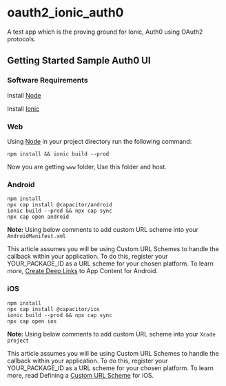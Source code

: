# oauth2_ionic_auth0
A test app which is the proving ground for Ionic, Auth0 using OAuth2 protocols. 

## Getting Started Sample Auth0 UI

### Software Requirements
Install [Node](https://nodejs.org/en)

Install [Ionic](https://ionicframework.com/docs/cli)

### Web

Using  [Node](https://nodejs.org/en) in your project directory run the following command:

```
npm install && ionic build --prod
```

Now you are getting `www` folder, Use this folder and host.


### Android

```
npm install 
npx cap install @capacitor/android
ionic build --prod && npx cap sync
npx cap open android
```
**Note:** Using below comments to add custom URL scheme into your `AndroidManifest.xml`

This article assumes you will be using Custom URL Schemes to handle the callback within your application. To do this, register your YOUR_PACKAGE_ID as a URL scheme for your chosen platform. To learn more, [Create Deep Links](https://developer.android.com/training/app-links/deep-linking) to App Content for Android.


### iOS

```
npm install 
npx cap install @capacitor/ios
ionic build --prod && npx cap sync
npx cap open ios
```

**Note:** Using below comments to add custom URL scheme into your `Xcode project`

This article assumes you will be using Custom URL Schemes to handle the callback within your application. To do this, register your YOUR_PACKAGE_ID as a URL scheme for your chosen platform. To learn more, read Defining a [Custom URL Scheme](https://github.com/auth0/Auth0.swift#configure-custom-url-scheme) for iOS.


